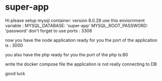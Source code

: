 # super-app

Hi please setup mysql container: version 8.0.28
use this  enviornment variable :
      MYSQL_DATABASE: 'super-app'
      MYSQL_ROOT_PASSWORD: 'password'
don't forget to use ports : 3306



now you have the node application ready for you 
the port of the application is : 3000


you also have the php ready for you 
the port of the php is:80

write the docker compose file
the application is not really connecting to DB

good luck 

